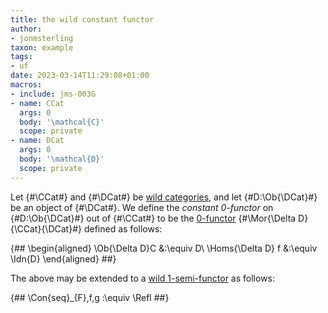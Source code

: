 ```yaml
---
title: the wild constant functor
author:
- jonmsterling
taxon: example
tags:
- uf
date: 2023-03-14T11:29:08+01:00
macros:
- include: jms-003G
- name: CCat
  args: 0
  body: '\mathcal{C}'
  scope: private
- name: DCat
  args: 0
  body: '\mathcal{D}'
  scope: private
---
```


Let {#\CCat#} and {#\DCat#} be [wild categories](jms-0037), and let {#D:\Ob{\DCat}#} be an object of {#\DCat#}. We define the *constant 0-functor* on {#D:\Ob{\DCat}#} out of {#\CCat#} to be the [0-functor](jms-0038) {#\Mor{\Delta D}{\CCat}{\DCat}#} defined as follows:

{##
\begin{aligned}
\Ob{\Delta D}C &:\equiv D\\
\Homs{\Delta D} f &:\equiv \Idn{D}
\end{aligned}
##}

The above may be extended to a [wild 1-semi-functor](jms-003F) as follows:

{##
\Con{seq}_{F}\,f\,g :\equiv \Refl
##}
